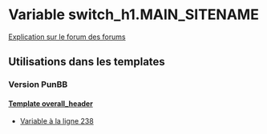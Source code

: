 # Variable switch_h1.MAIN_SITENAME
[Explication sur le forum des forums](http://forum.forumactif.com/t294113-listing-des-variables#switch_h1.MAIN_SITENAME)

## Utilisations dans les templates

### Version PunBB

#### [Template overall_header](punbb/overall_header.md)
* [Variable à la ligne 238](../punbb/overall_header.tpl#L238)